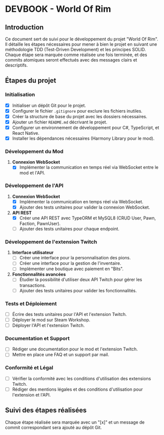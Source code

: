 # DEVBOOK - World Of Rim

## Introduction

Ce document sert de suivi pour le développement du projet "World Of Rim". Il détaille les étapes nécessaires pour mener à bien le projet en suivant une méthodologie TDD (Test-Driven Development) et les principes SOLID. Chaque étape sera marquée comme réalisée une fois terminée, et des commits atomiques seront effectués avec des messages clairs et descriptifs.

## Étapes du projet

### Initialisation

- [x] Initialiser un dépôt Git pour le projet.
- [x] Configurer le fichier `.gitignore` pour exclure les fichiers inutiles.
- [x] Créer la structure de base du projet avec les dossiers nécessaires.
- [x] Ajouter un fichier `README.md` décrivant le projet.
- [x] Configurer un environnement de développement pour C#, TypeScript, et React Native.
- [x] Installer les dépendances nécessaires (Harmony Library pour le mod).

### Développement du Mod

1. **Connexion WebSocket**
   - [x] Implémenter la communication en temps réel via WebSocket entre le mod et l'API.

### Développement de l'API

1. **Connexion WebSocket**
   - [x] Implémenter la communication en temps réel via WebSocket.
   - [x] Ajouter des tests unitaires pour valider la connexion WebSocket.

2. **API REST**
   - [x] Créer une API REST avec TypeORM et MySQL8 (CRUD User, Pawn, Faction, PawnUser).
   - [ ] Ajouter des tests unitaires pour chaque endpoint.

### Développement de l'extension Twitch

1. **Interface utilisateur**
   - [ ] Créer une interface pour la personnalisation des pions.
   - [ ] Créer une interface pour la gestion de l'inventaire.
   - [ ] Implémenter une boutique avec paiement en "Bits".

2. **Fonctionnalités avancées**
   - [ ] Étudier la possibilité d'utiliser deux API Twitch pour gérer les transactions.
   - [ ] Ajouter des tests unitaires pour valider les fonctionnalités.

### Tests et Déploiement

- [ ] Écrire des tests unitaires pour l'API et l'extension Twitch.
- [ ] Déployer le mod sur Steam Workshop.
- [ ] Déployer l'API et l'extension Twitch.

### Documentation et Support

- [ ] Rédiger une documentation pour le mod et l'extension Twitch.
- [ ] Mettre en place une FAQ et un support par mail.

### Conformité et Légal

- [ ] Vérifier la conformité avec les conditions d'utilisation des extensions Twitch.
- [ ] Rédiger des mentions légales et des conditions d'utilisation pour l'extension et l'API.

## Suivi des étapes réalisées

Chaque étape réalisée sera marquée avec un "[x]" et un message de commit correspondant sera ajouté au dépôt Git.
